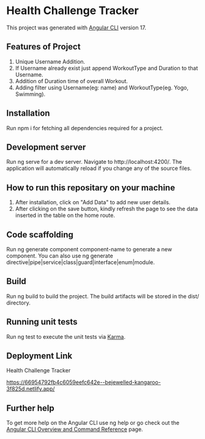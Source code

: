 # Health Challenge Tracker

This project was generated with [Angular CLI](https://github.com/angular/angular-cli) version 17.

## Features of Project
1. Unique Username Addition.
2. If Username already exist just append WorkoutType and Duration to that Username.
3. Addition of Duration time of overall Workout.
4. Adding filter using Username(eg: name) and WorkoutType(eg. Yogo, Swimming).


## Installation
Run npm i for fetching all dependencies required for a project.
## Development server

Run ng serve for a dev server. Navigate to http://localhost:4200/. The application will automatically reload if you change any of the source files.


## How to run this repositary on your machine
1. After installation, click on "Add Data" to add new user details.
2. After clicking on the save button, kindly refresh the page to see the data inserted in the table on the home route.

## Code scaffolding

Run ng generate component component-name to generate a new component. You can also use ng generate directive|pipe|service|class|guard|interface|enum|module.

## Build

Run ng build to build the project. The build artifacts will be stored in the dist/ directory.

## Running unit tests

Run ng test to execute the unit tests via [Karma](https://karma-runner.github.io).


## Deployment Link
Health Challenge Tracker

https://66954792fb4c6059eefc642e--bejewelled-kangaroo-3f825d.netlify.app/
## Further help

To get more help on the Angular CLI use ng help or go check out the [Angular CLI Overview and Command Reference](https://angular.io/cli) page.